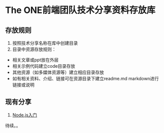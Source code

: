 # The ONE前端团队技术分享资料存放库

## 存放规则

1. 按照技术分享名称在库中创建目录
2. 目录中资源存放规则：
  * 相关文章或ppt放在外层
  * 相关示例代码建立code目录存放
  * 其他资源（如多媒体资源等）建立相应目录存放
  * 如有相关资料、介绍、链接可在资源目录下建立readme.md markdown进行链接或说明

## 现有分享

1. [Node.js入门](https://github.com/TheONE-BSE/Technology-sharing/tree/master/Node.js%E5%85%A5%E9%97%A8)

待续。。
